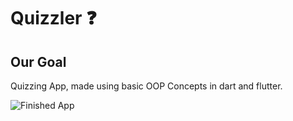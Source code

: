 


# Quizzler ❓

## Our Goal

Quizzing App, made using basic OOP Concepts in dart and flutter.

![Finished App](https://github.com/londonappbrewery/Images/blob/master/quizzler-demo.gif)



